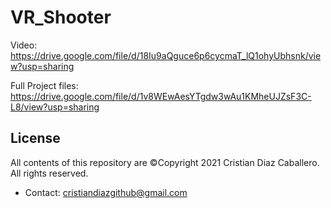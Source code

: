 # VR_Shooter
Video: https://drive.google.com/file/d/18Iu9aQguce6p6cycmaT_lQ1ohyUbhsnk/view?usp=sharing

Full Project files: https://drive.google.com/file/d/1v8WEwAesYTgdw3wAu1KMheUJZsF3C-L8/view?usp=sharing

## License
All contents of this repository are ©Copyright 2021 Cristian Diaz Caballero. All rights reserved.
- Contact: cristiandiazgithub@gmail.com

